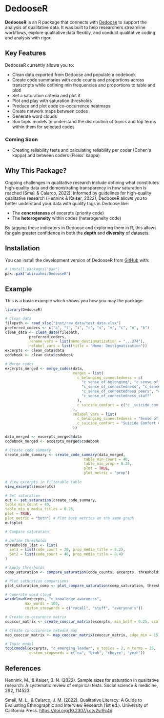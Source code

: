 
# DedooseR 

<!-- badges: start -->
<!-- badges: end -->

**DedooseR** is an R package that connects with 
[Dedoose](https://www.dedoose.com/) to support the analysis of qualitative data.
It was built to help researchers streamline workflows, explore qualitative data flexibly,
and conduct qualitative coding and analysis with rigor. 

## Key Features

DedooseR currently allows you to:

- Clean data exported from Dedoose and populate a codebook
- Create code summaries with code counts and proportions across transcripts 
while defining min frequencies and proportions to table and plot!
- Set a saturation criteria and plot it
- Plot and play with saturation thresholds
- Produce and plot code co-occurrence heatmaps  
- Create network maps between codes
- Generate word clouds
- Run topic models to understand the distribution of topics and top terms within them for selected codes

### Coming Soon

- Creating reliability tests and calculating reliability per coder (Cohen's kappa) and between coders 
(Fleiss' kappa)

## Why This Package?

Ongoing challenges in qualitative research include defining what constitutes 
high-quality data and demonstrating transparency in how saturation is 
reached (Small & Calarco, 2022). Informed by guidelines for high-quality 
qualitative research (Hennink & Kaiser, 2022), DedooseR allows you to
better understand your data with quality tags in Dedoose like:

- The **concreteness** of excerpts (priority code)
- The **heterogeneity** within codes  (heterogeneity code)

By tagging these indicators in Dedoose and exploring them in R, 
this allows for gain greater confidence in both the **depth** and **diversity** 
of datasets.

## Installation

You can install the development version of DedooseR from 
[GitHub](https://github.com/) with:

``` r
# install.packages("pak")
pak::pak("abiraahmi/DedooseR")
```

## Example

This is a basic example which shows you how you may the package:

``` r
library(DedooseR)

# Clean data
filepath <- read_xlsx("inst/raw_data/test_data.xlsx")
preferred_coders <- c("a", "l", "i", "r", "s", "v", "c", "n", "k")
clean_data <- clean_data(filepath,
           preferred_coders,
           rename_vars = list(memo_destigmatization = "...274"),
           relabel_vars = list(title = "Memo: Destigmatization"))
excerpts <- clean_data$data
codebook <- clean_data$codebook

# Merge codes
excerpts_merged <- merge_codes(data,
                               merges = list(
                                 c_belonging_connectedness = c(
                                   "c_sense_of_belonging", "c_sense_of_belonging_others", "c_sense_of_belonging_self",
                                   "c_sense_of_connectedness", "c_sense_of_connectedness_family",
                                   "c_sense_of_connectedness_peers", "c_sense_of_connectedness_school_community",
                                   "c_sense_of_connectedness_staff"
                                 ),
                                 c_suicide_comfort = c("c__suicide_comfort_directing_change", "c__suicide_comfort_general")
                               ),
                               relabel_vars = list(
                                 c_belonging_connectedness = "Sense of Belonging & Connectedness",
                                 c_suicide_comfort = "Suicide Comfort Conversing"
                               ))

data_merged <- excerpts_merged$data
codebook_merged <- excerpts_merged$codebook

# Create code summary
create_code_summary <- create_code_summary(data_merged,
                                    table_min_count = 40,
                                    table_min_prop = 0.25,
                                    plot = TRUE,
                                    plot_metric = "prop")
                           
# View excerpts in filterable table
view_excerpts(excerpts)                           

# Set saturation 
out <- set_saturation(create_code_summary, 
table_min_count = 40,
table_min_n_media_titles = 0.25,
plot = TRUE, 
plot_metric = "both") # Plot both metrics on the same graph
out$plot

# Compare saturation

# Define thresholds
thresholds_list <- list(
  Set1 = list(code_count = 20, prop_media_title = 0.2),
  Set2 = list(code_count = 40, prop_media_title = 0.4)
)

# Apply thresholds
comp_saturation <- compare_saturation(code_counts, excerpts, thresholds_list)

# Plot saturation comparisons
plot_saturation_comp <- plot_compare_saturation(comp_saturation, thresholds_list)

# Generate word cloud
wordcloud(excerpts, "c_knowledge_awareness", 
         max_words = 100,
         custom_stopwords = c("racall", "stuff", "everyone's"))

# Create co-occurence matrix
cooccur_matrix <- create_cooccur_matrix(excerpts, min_bold = 0.25, scale = "proportion", output = "data.frame")

# Create co-occurence network map
map_cooccur_matrix <- map_cooccur_matrix(cooccur_matrix, edge_min = 15)

# Topic model
topicmodel(excerpts, "c_emerging_leader", n_topics = 2, n_terms = 25,
           custom_stopwords = c("na", "bruh", "theyre", "yeah"))

```

## References
Hennink, M., & Kaiser, B. N. (2022). Sample sizes for saturation in qualitative 
research: A
systematic review of empirical tests. Social science & medicine, 292, 114523.

Small, M. L., & Calarco, J. M. (2022). Qualitative Literacy: A Guide to 
Evaluating
Ethnographic and Interview Research (1st ed.). University of California Press. 
https://doi.org/10.2307/j.ctv2vr9c4x 


